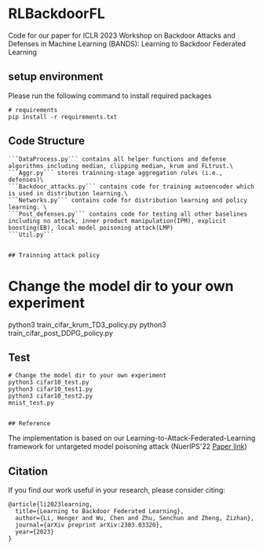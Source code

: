 # RLBackdoorFL

Code for our paper for ICLR 2023 Workshop on Backdoor Attacks and Defenses in Machine Learning (BANDS): Learning to Backdoor Federated Learning
## setup environment

Please run the following command to install required packages

```
# requirements
pip install -r requirements.txt
```

## Code Structure
```
```DataProcess.py``` contains all helper functions and defense algorithms including median, clipping median, krum and FLtrust.\
```Aggr.py``` stores trainning-stage aggregation rules (i.e., defenses)\
```Backdoor_attacks.py``` contains code for training autoencoder which is used in distribution learning.\
```Networks.py``` contains code for distribution learning and policy learning. \
```Post_defenses.py``` contains code for testing all other baselines including no attack, inner product manipulation(IPM), explicit boosting(EB), local model poisoning attack(LMP)
```Util.py``` 


## Trainning attack policy
```
# Change the model dir to your own experiment
python3 train_cifar_krum_TD3_policy.py
python3 train_cifar_post_DDPG_policy.py




## Test
```
# Change the model dir to your own experiment
python3 cifar10_test.py
python3 cifar10_test1.py
python3 cifar10_test2.py
mnist_test.py


## Reference
```
The implementation is based on our Learning-to-Attack-Federated-Learning framework for untargeted model poisoning attack (NuerIPS'22 [Paper link](https://openreview.net/pdf?id=4OHRr7gmhd4))


## Citation
If you find our work useful in your research, please consider citing:
```
@article{li2023learning,
  title={Learning to Backdoor Federated Learning},
  author={Li, Henger and Wu, Chen and Zhu, Senchun and Zheng, Zizhan},
  journal={arXiv preprint arXiv:2303.03320},
  year={2023}
}
